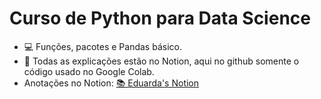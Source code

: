 # Curso de Python para Data Science 

* 💻 Funções, pacotes e Pandas básico.
* 📍 Todas as explicações estão no Notion, aqui no github somente o código usado no Google Colab.
* Anotações no Notion: [📚 Eduarda's Notion](https://github.com/eduarda-rocha/Python-Pandas)
